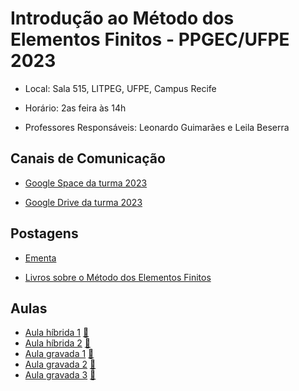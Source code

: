 # Introdução ao Método dos Elementos Finitos - PPGEC/UFPE 2023

- Local: Sala 515, LITPEG, UFPE, Campus Recife
- Horário: 2as feira às 14h

- Professores Responsáveis: 
Leonardo Guimarães e Leila Beserra

## Canais de Comunicação

- [Google Space da turma 2023](https://mail.google.com/mail/u/0/#chat/space/AAAARCDW_6Y)

- [Google Drive da turma 2023](https://drive.google.com/drive/folders/1mqH0oRozUDT2hp_FFINIXWrUth49VZdr?usp=sharing)

## Postagens

- [Ementa](https://drive.google.com/file/d/10169sOf9ckh9kyF8iXiS9QLPyHkYmF9F/view?usp=sharing)

- [Livros sobre o Método dos Elementos Finitos](http://www.lmcg.ufpe.br/~leo/Metodos_Aproximados/?authuser=0)

## Aulas

- [Aula híbrida 1](https://drive.google.com/file/d/1XwEM9RT_PqXf8lUJTSUQU7BhyHkApvn7/view?usp=sharing)     [🎦](https://drive.google.com/file/d/19oozycGRMyu1UPTGYQT4p2LSq_NJ9xxX/view?usp=sharing) 
- [Aula híbrida 2](https://drive.google.com/file/d/1KZlPGgV7xIrjKAr_WyViyC6hmX8R-LeH/view?usp=sharing)     [🎦](https://drive.google.com/file/d/1KzX1Smq4T8KHjjd7Qr1WrGhl4bMPr3pZ/view?usp=sharing)
- [Aula gravada 1](https://drive.google.com/file/d/1kw0rsU_aMSdf7e60dZ-WguffwXEpBoR8/view?usp=sharing)     [🎦](https://drive.google.com/file/d/1gQxnJ_QN8NFYMDCBSG0eQf_-RmE3zzW0/view?usp=sharing)
- [Aula gravada 2](https://drive.google.com/file/d/1o8J-lfEG0iv_ifJ-Qf4pN2ujXNTTvlZf/view?usp=sharing)     [🎦](https://drive.google.com/file/d/1sLOtdU8MlsmQZjSDbNYbLA0Gb843Xb1M/view?usp=sharing)
- [Aula gravada 3](https://drive.google.com/file/d/15EvEKhEqziB62zFZ7lU__My00Hg7gGXU/view?usp=sharing)     [🎦](https://drive.google.com/file/d/1SYEHweLEnrzdYat5qhBDByX0uvXnHEoT/view?usp=sharing)


